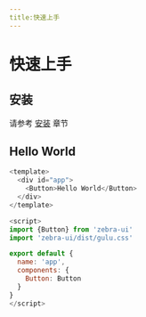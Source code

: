 ```yaml
---
title:快速上手
---
```

# 快速上手

## 安装

请参考 [安装](../install/) 章节


## Hello World

```javascript
<template>
  <div id="app">
    <Button>Hello World</Button>
  </div>
</template>

<script>
import {Button} from 'zebra-ui' 
import 'zebra-ui/dist/gulu.css'

export default {
  name: 'app',
  components: {
    Button: Button
  }
}
</script>
```

